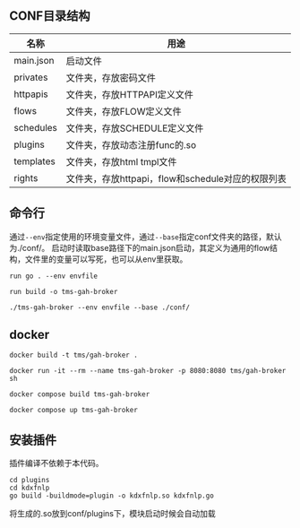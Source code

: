 
## CONF目录结构
| 名称                     | 用途                                                         |
| ----------------------------- | ------------------------------------------------------------ |
| main.json | 启动文件 |
| privates                     | 文件夹，存放密码文件                                                 |
| httpapis                         | 文件夹，存放HTTPAPI定义文件|
| flows            | 文件夹，存放FLOW定义文件                               |
| schedules             | 文件夹，存放SCHEDULE定义文件                                         |
| plugins             | 文件夹，存放动态注册func的.so                                         |
| templates | 文件夹，存放html tmpl文件 |
| rights | 文件夹，存放httpapi，flow和schedule对应的权限列表 |

## 命令行
通过`--env`指定使用的环境变量文件，通过`--base`指定conf文件夹的路径，默认为./conf/。
启动时读取base路径下的main.json启动，其定义为通用的flow结构，文件里的变量可以写死，也可以从env里获取。

```
run go . --env envfile
```

```
run build -o tms-gah-broker
```

```
./tms-gah-broker --env envfile --base ./conf/
```

## docker

```
docker build -t tms/gah-broker .
```

```
docker run -it --rm --name tms-gah-broker -p 8080:8080 tms/gah-broker sh
```

```
docker compose build tms-gah-broker
```

```
docker compose up tms-gah-broker
```

## 安装插件
插件编译不依赖于本代码。

```
cd plugins
cd kdxfnlp
go build -buildmode=plugin -o kdxfnlp.so kdxfnlp.go
```
将生成的.so放到conf/plugins下，模块启动时候会自动加载
